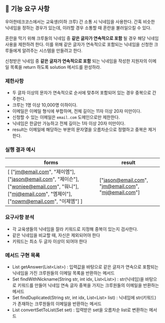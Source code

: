 ## 🚀 기능 요구 사항

우아한테크코스에서는 교육생(이하 크루) 간 소통 시 닉네임을 사용한다. 간혹 비슷한 닉네임을 정하는 경우가 있는데, 이러할 경우 소통할 때 혼란을 불러일으킬 수 있다.

혼란을 막기 위해 크루들의 닉네임 중 **같은 글자가 연속적으로 포함** 될 경우 해당 닉네임 사용을 제한하려 한다. 이를 위해 같은 글자가 연속적으로 포함되는 닉네임을 신청한 크루들에게 알려주는 시스템을 만들려고 한다.


신청받은 닉네임 중 **같은 글자가 연속적으로 포함** 되는 닉네임을 작성한 지원자의 이메일 목록을 return 하도록 solution 메서드를 완성하라.

### 제한사항

- 두 글자 이상의 문자가 연속적으로 순서에 맞추어 포함되어 있는 경우 중복으로 간주한다.
- 크루는 1명 이상 10,000명 이하이다.
- 이메일은 이메일 형식에 부합하며, 전체 길이는 11자 이상 20자 미만이다.
- 신청할 수 있는 이메일은 `email.com` 도메인으로만 제한한다.
- 닉네임은 한글만 가능하고 전체 길이는 1자 이상 20자 미만이다.
- result는 이메일에 해당하는 부분의 문자열을 오름차순으로 정렬하고 중복은 제거한다.

### 실행 결과 예시

| forms | result |
| --- | --- |
| [ ["jm@email.com", "제이엠"], ["jason@email.com", "제이슨"], ["woniee@email.com", "워니"], ["mj@email.com", "엠제이"], ["nowm@email.com", "이제엠"] ] | ["jason@email.com", "jm@email.com", "mj@email.com"] |

### 요구사항 분석
- 각 교육생들의 닉네임을 잘라 키워드로 지정해 중복이 있는지 검사한다.
- 같은 닉네임을 비교할 때, 자신은 제외되어야 한다
- 키워드는 최소 두 글자 이상이 되어야 한다

### 메서드 구현 목록
- List<String> getAnswer(List<List<String>>) : 입력값을 바탕으로 같은 글자가 연속으로 포함되는 닉네임을 가진 크루원들의 이메일 목록을 반환하는 메서드
- Set<String> findWithNickname(String str, int idx, List<List<String>>) : str(닉네임)을 바탕으로 키워드를 만들어 닉네임 연속 글자 중복을 가지는 크루원들의 이메일을 반환하는 메서드
- Set<String> findDuplicated(String str, int idx, List<List<String>> list) : 닉네임에 str(키워드)가 존재하는 크루원들의 이메일을 반환하는 메서드
- List<String> convertSetToList(Set<String> set) : 입력받은 set을 오름차순 list로 변환하는 메서드